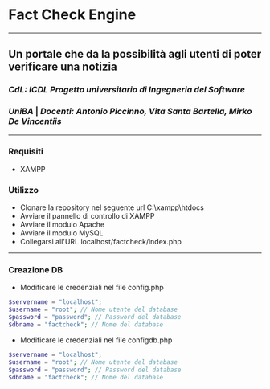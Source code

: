 # Fact Check Engine
---
## Un portale che da la possibilità agli utenti di poter verificare una notizia
### *CdL: ICDL Progetto universitario di Ingegneria del Software*
### *UniBA* | *Docenti: Antonio Piccinno, Vita Santa Bartella, Mirko De Vincentiis*
---
### Requisiti
- XAMPP

### Utilizzo
- Clonare la repository nel seguente url C:\xampp\htdocs
- Avviare il pannello di controllo di XAMPP
- Avviare il modulo Apache
- Avviare il modulo MySQL
- Collegarsi all'URL localhost/factcheck/index.php
---
### Creazione DB
- Modificare le credenziali nel file config.php 
```php
$servername = "localhost";
$username = "root"; // Nome utente del database
$password = "password"; // Password del database
$dbname = "factcheck"; // Nome del database
```
- Modificare le credenziali nel file configdb.php 
```php
$servername = "localhost";
$username = "root"; // Nome utente del database
$password = "password"; // Password del database
$dbname = "factcheck"; // Nome del database
```

